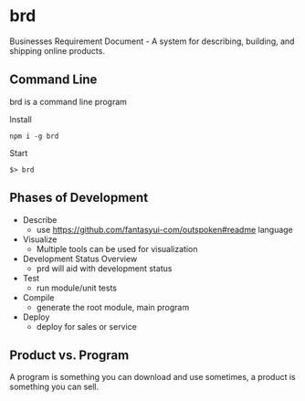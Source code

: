 # brd
Businesses Requirement Document - A system for describing, building, and shipping online products.

## Command Line

brd is a command line program

Install

```npm i -g brd```

Start

```$> brd```

## Phases of Development

- Describe
  * use https://github.com/fantasyui-com/outspoken#readme language
- Visualize
  * Multiple tools can be used for visualization
- Development Status Overview
  * prd will aid with development status
- Test
  * run module/unit tests
- Compile
  * generate the root module, main program
- Deploy
  * deploy for sales or service

## Product vs. Program

A program is something you can download and use sometimes, a product is something you can sell.
